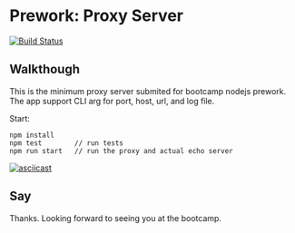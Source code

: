Prework: Proxy Server
===== 

[![Build Status](https://travis-ci.org/nqd/prework_proxyserver.svg)](https://travis-ci.org/nqd/prework_proxyserver)

## Walkthough

This is the minimum proxy server submited for bootcamp nodejs prework. The app support CLI arg for port, host, url, and log file.

Start:
```
npm install
npm test        // run tests
npm run start   // run the proxy and actual echo server
```

[![asciicast](https://asciinema.org/a/cgpemafskkd396k94jqqnd8dc.png)](https://asciinema.org/a/cgpemafskkd396k94jqqnd8dc)

## Say

Thanks. Looking forward to seeing you at the bootcamp.